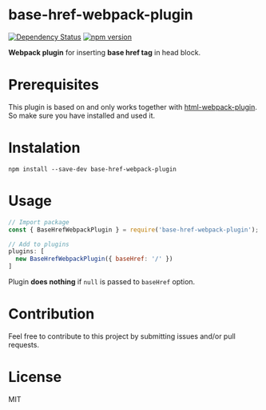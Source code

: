 # base-href-webpack-plugin

[![Dependency Status](https://gemnasium.com/badges/github.com/dzonatan/base-href-webpack-plugin.svg)](https://gemnasium.com/github.com/dzonatan/base-href-webpack-plugin)
[![npm version](https://badge.fury.io/js/base-href-webpack-plugin.svg)](https://badge.fury.io/js/base-href-webpack-plugin)

**Webpack plugin** for inserting **base href tag** in head block.

# Prerequisites

This plugin is based on and only works together with [html-webpack-plugin](https://github.com/ampedandwired/html-webpack-plugin).
So make sure you have installed and used it.

# Instalation

`npm install --save-dev base-href-webpack-plugin`

# Usage

```javascript
// Import package
const { BaseHrefWebpackPlugin } = require('base-href-webpack-plugin'); // Or `import 'base-href-webpack-plugin';` if using typescript

// Add to plugins
plugins: [
  new BaseHrefWebpackPlugin({ baseHref: '/' })
]
```

Plugin **does nothing** if `null` is passed to `baseHref` option.

# Contribution

Feel free to contribute to this project by submitting issues and/or pull requests.

# License

MIT
